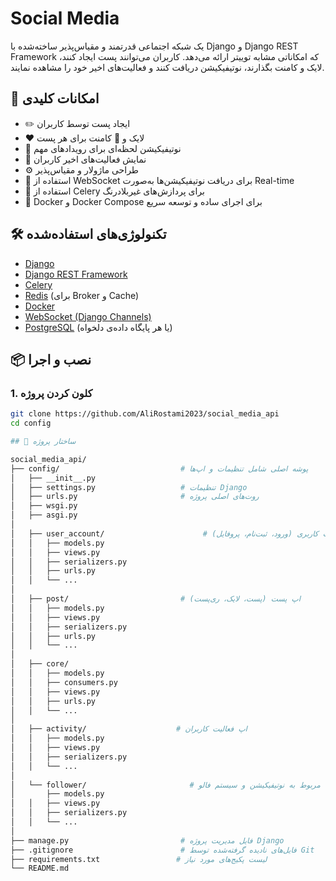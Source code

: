 
# Social Media

یک شبکه اجتماعی قدرتمند و مقیاس‌پذیر ساخته‌شده با Django و Django REST Framework که امکاناتی مشابه توییتر ارائه می‌دهد. کاربران می‌توانند پست ایجاد کنند، لایک و کامنت بگذارند، نوتیفیکیشن دریافت کنند و فعالیت‌های اخیر خود را مشاهده نمایند.


## 🚀 امکانات کلیدی

- ✏️ ایجاد پست توسط کاربران
- ❤️ لایک و 💬 کامنت برای هر پست
- 🔔 نوتیفیکیشن لحظه‌ای برای رویدادهای مهم
- 📜 نمایش فعالیت‌های اخیر کاربران
- ⚙️ طراحی ماژولار و مقیاس‌پذیر
- 🧠 استفاده از WebSocket برای دریافت نوتیفیکیشن‌ها به‌صورت Real-time
- 🎯 استفاده از Celery برای پردازش‌های غیربلادرنگ
- 🐳 Docker و Docker Compose برای اجرای ساده و توسعه سریع



## 🛠️ تکنولوژی‌های استفاده‌شده

- [Django](https://www.djangoproject.com/)
- [Django REST Framework](https://www.django-rest-framework.org/)
- [Celery](https://docs.celeryq.dev/)
- [Redis](https://redis.io/) (برای Broker و Cache)
- [Docker](https://www.docker.com/)
- [WebSocket (Django Channels)](https://channels.readthedocs.io/en/stable/)
- [PostgreSQL](https://www.postgresql.org/) (یا هر پایگاه داده‌ی دلخواه)



## 📦 نصب و اجرا

### 1. کلون کردن پروژه

```bash
git clone https://github.com/AliRostami2023/social_media_api
cd config

## 📁 ساختار پروژه

social_media_api/
├── config/                           # پوشه اصلی شامل تنظیمات و اپ‌ها
│   ├── __init__.py
│   ├── settings.py                   # تنظیمات Django
│   ├── urls.py                       # روت‌های اصلی پروژه
│   ├── wsgi.py
│   ├── asgi.py
│
│   ├── user_account/                      # اپ حساب کاربری (ورود، ثبت‌نام، پروفایل)
│   │   ├── models.py
│   │   ├── views.py
│   │   ├── serializers.py
│   │   ├── urls.py
│   │   └── ...
│
│   ├── post/                         # اپ پست (پست، لایک، ری‌پست)
│   │   ├── models.py
│   │   ├── views.py
│   │   ├── serializers.py
│   │   ├── urls.py
│   │   └── ...
│
│   ├── core/                 
│   │   ├── models.py
│   │   ├── consumers.py
│   │   ├── views.py
│   │   ├── urls.py
│   │   └── ...
│
│   ├── activity/                    # اپ فعالیت کاربران
│   │   ├── models.py
│   │   ├── views.py
│   │   ├── serializers.py
│   │   └── ...
│
│   └── follower/                       # مربوط به نوتیفیکیشن و سیستم فالو
│       ├── models.py
│   │   ├── views.py
│   │   ├── serializers.py
│   │   └── ...
│
├── manage.py                         # فایل مدیریت پروژه Django
├── .gitignore                        # فایل‌های نادیده گرفته‌شده توسط Git
├── requirements.txt                 # لیست پکیج‌های مورد نیاز
└── README.md

